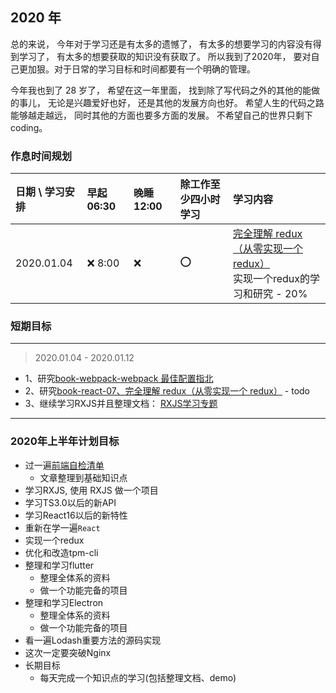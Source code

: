 ## 2020 年

总的来说， 今年对于学习还是有太多的遗憾了， 有太多的想要学习的内容没有得到学习了， 有太多的想要获取的知识没有获取了。 
所以我到了2020年， 要对自己更加狠。对于日常的学习目标和时间都要有一个明确的管理。

今年我也到了 28 岁了， 希望在这一年里面， 找到除了写代码之外的其他的能做的事儿， 无论是兴趣爱好也好， 还是其他的发展方向也好。
希望人生的代码之路能够越走越远， 同时其他的方面也要多方面的发展。 不希望自己的世界只剩下coding。


### 作息时间规划

日期 \ 学习安排  | 早起 06:30 | 晚睡 12:00    | 除工作至少四小时学习 | 学习内容
:-              | :-        | :-           | :-                 | :-                      
2020.01.04      | :x: 8:00  | :x:          | :o:                | [完全理解 redux（从零实现一个 redux）](https://github.com/brickspert/blog/issues/22) <br /> 实现一个redux的学习和研究 - 20%


### 短期目标

--------------------

> 2020.01.04 - 2020.01.12

- 1、研究[book-webpack-webpack 最佳配置指北](https://juejin.im/post/5e0e1153e51d45414b74de65?utm_source=gold_browser_extension)
- 2、研究[book-react-07、完全理解 redux（从零实现一个 redux）](https://github.com/brickspert/blog/issues/22) - todo
- 3、继续学习RXJS并且整理文档： [RXJS学习专题](../book/23、RXJS学习专题/23、RXJS学习专题.md)

--------------------

### 2020年上半年计划目标
- 过一遍[前端自检清单](https://juejin.im/post/5cc1da82f265da036023b628)
    - 文章整理到基础知识点
- 学习RXJS, 使用 RXJS 做一个项目
- 学习TS3.0以后的新API                    
- 学习React16以后的新特性                               
- 重新在学一遍`React`
- 实现一个redux                                 
- 优化和改造tpm-cli
- 整理和学习flutter
    - 整理全体系的资料
    - 做一个功能完备的项目
- 整理和学习Electron
    - 整理全体系的资料
    - 做一个功能完备的项目
- 看一遍Lodash重要方法的源码实现
- 这次一定要突破Nginx
- 长期目标
    - 每天完成一个知识点的学习(包括整理文档、demo)
